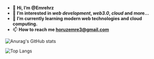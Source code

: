 - 👋 **Hi, I’m @Emrehrz** 
- 👀 **I’m interested in *web development*, *web3.0*, *cloud* and more...**
- 🌱 **I’m currently learning modern web technologies and cloud computing.**
- 📫 **How to reach me horuzemre3@gmail.com**



![Anurag's GitHub stats](https://github-readme-stats.vercel.app/api?username=Emrehrz&show_icons=true&theme=transparent)

![Top Langs](https://github-readme-stats.vercel.app/api/top-langs/?username=Emrehrz&show_icons=true&theme=transparent)
<!---
Emrehrz/Emrehrz is a ✨ special ✨ repository because its `README.md` (this file) appears on your GitHub profile.
You can click the Preview link to take a look at your changes.
--->
